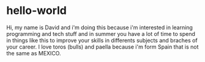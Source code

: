 # hello-world
Hi, my name is David and i'm doing this because i'm interested in learning programming and tech stuff and in summer you have a lot of time to spend in things like this to improve your skills in differents subjects and braches of your career. I love toros (bulls) and paella because i'm form Spain that is not the same as MEXICO.
